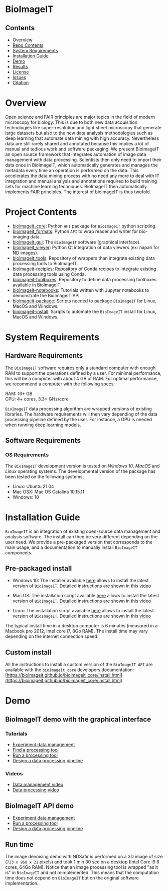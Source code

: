 # BioImageIT

## Contents

- [Overview](#overview)
- [Repo Contents](#repo-contents)
- [System Requirements](#system-requirements)
- [Installation Guide](#installation-guide)
- [Demo](#demo)
- [Results](#results)
- [License](./LICENSE)
- [Issues](https://github.com/ebridge2/lol/issues)
- [Citation](#citation)

# Overview

Open science and FAIR principles are major topics in the field of modern microscopy for biology. This is due to both new data acquisition technologies like super-resolution and light sheet microscopy that generate large datasets but also to the new data analysis methodologies such as deep learning that automate data mining with high accuracy. Nevertheless data are still rarely shared and annotated because this implies a lot of manual and tedious work and software packaging. We present BioImageIT an open source framework that integrates automation of image data management with data processing. Scientists then only need to import their data once in BioImageIT, which automatically generates and manages the metadata every time an operation is performed on the data. This accelerates the data mining process with no need any more to deal with IT integration and manual analysis and annotations required to build training sets for machine learning techniques. BioImageIT then automatically implements FAIR principles. The interest of bioImageIT is thus twofold. 

# Project Contents

- [bioimageit_core](https://github.com/bioimageit/bioimageit_core): Python `API` package for `BioImageIT` python scripting.
- [bioimageit_formats](https://github.com/bioimageit/bioimageit_formats): Python `API` to wrap reader and writer for bio-imaging data.
- [bioimageit_gui](https://github.com/bioimageit/bioimageit_formats): The `BioImageIT` software (graphical interface).
- [bioimageit_viewer](https://github.com/bioimageit/bioimageit_viewer): Python Qt integration of data viewers (ex: napari for ND images).
- [bioimageit_tools](https://github.com/bioimageit/bioimageit_tools): Repository of wrappers than integrate existing data processing tools to BioImageIT.
- [bioimageit-recipies](https://github.com/bioimageit/bioimageit-recipies): Repository of Conda recipes to integrate existing data processing tools using Conda.
- [bioimageit-toolboxes](https://github.com/bioimageit/bioimageit-toolboxes): Repository to define data processing toolboxes available in BioImageIT.
- [bioimageit-notebooks](https://github.com/bioimageit/bioimageit-notebooks): Tutorials written with Jupyter notebooks to demonstrate the BioImageIT API.
- [bioimageit-package](https://github.com/bioimageit/bioimageit-package): Scripts needed to package `BioImageIT` for Linux, MacOS and Windows.
- [bioimageit-install](https://github.com/bioimageit/bioimageit-install): Scripts to automate the `BioImageIT` install for Linux, MacOS and Windows.

# System Requirements

## Hardware Requirements

The `BioImageIT` software requires only a standard computer with enough RAM to support the operations defined by a user. For minimal performance, this will be a computer with about 4 GB of RAM. For optimal performance, we recommend a computer with the following specs:

RAM: 16+ GB  
CPU: 4+ cores, 3.3+ GHz/core

`BioImageIT` data processing algorithm are wrapped versions of existing libraries. The hardware requirements will then vary depending of the data processing pipeline defined by the user. For instance, a GPU is needed when running deep learning models.

## Software Requirements

### OS Requirements

The `BioImageIT` development version is tested on *Windows 10*, *MacOS* and *Linux* operating systems. The developmental version of the package has been tested on the following systems:

- Linux: Ubuntu 21.04 
- Mac OSX: Mac OS Catalina 10.15.11    
- Windows: 10 

# Installation Guide

`BioImageIT` is an integration of existing open-source data management and analysis software. The install can then be very different depending on the user need. We provide a pre-packaged version that corresponds to the main usage, and a documentation to manually install `BioImageIT` components. 

## Pre-packaged install

- Windows 10: The installer available [here](https://github.com/bioimageit/bioimageit-install/blob/main/windows/BioimageIT_installer.exe) allows to install the latest version of `BioImageIT`. Detailed instructions are shown in this [video](https://www.youtube.com/watch?v=917InvFkivA) 

- Mac OS: The installation script available [here](https://github.com/bioimageit/bioimageit-install/blob/main/mac/install.sh) allows to install the latest version of `BioImageIT`. Detailed instructions are shown in this [video](https://www.youtube.com/watch?v=pMD_pjPF3Y4) 

- Linux: The installation script available [here](https://github.com/bioimageit/bioimageit-install/blob/main/linux/install.sh) allows to install the latest version of `BioImageIT`. Detailed instructions are shown in this [video](https://www.youtube.com/watch?v=ohKKkMb54k4) 

The typical install time in a desktop computer is 6 minutes (measured in a Macbook pro 2012, Intel core i7, 8Go RAM). The install time may vary depending on the internet connection speed.

## Custom install

All the instructions to install a custom version of the `BioImageIT API` are available with the `bioimageit_core` developers documentation: [https://bioimageit.github.io/bioimageit_core/install.html](https://bioimageit.github.io/bioimageit_core/install.html)

# Demo

## BioImageIT demo with the graphical interface 

### Tutorials
- [Experiment data management](https://bioimageit.github.io/bioimageit_gui/tutorial_experiment.html)
- [Find a processing tool](https://bioimageit.github.io/bioimageit_gui/tutorial_finder.html)
- [Run a processing tool](https://bioimageit.github.io/bioimageit_gui/tutorial_runner.html)
- [Design a data processing pipeline](https://bioimageit.github.io/bioimageit_gui/tutorial_pipeline.html)

### Videos
- [Data management video](https://www.youtube.com/watch?v=Ce0hLhO3Qis)
- [Data processing video](https://www.youtube.com/watch?v=cpN4dzASNu0)

## BioImageIT API demo

- [Experiment data management](https://github.com/bioimageit/bioimageit-notebooks/blob/main/tutorial1-experiment.ipynb)
- [Run a processing tool](https://github.com/bioimageit/bioimageit-notebooks/blob/main/tutorial2-runner.ipynb)
- [Design a data processing pipeline](https://github.com/bioimageit/bioimageit-notebooks/blob/main/tutorial3-pipeline.ipynb)


## Run time

The image denoising demo with NDSafir is performed on a 3D image of size (``723 x 968 x 21`` pixels) and took 1 min 30 sec on a desktop (Intel Core i9 8 cores, 64Go RAM). 
Notice that an image processing tool is wrapped "as it is" in `BioImageIT` and not reimplemented. This means that the computation time does not depend on `BioImageIT` but on the original software implementation.

